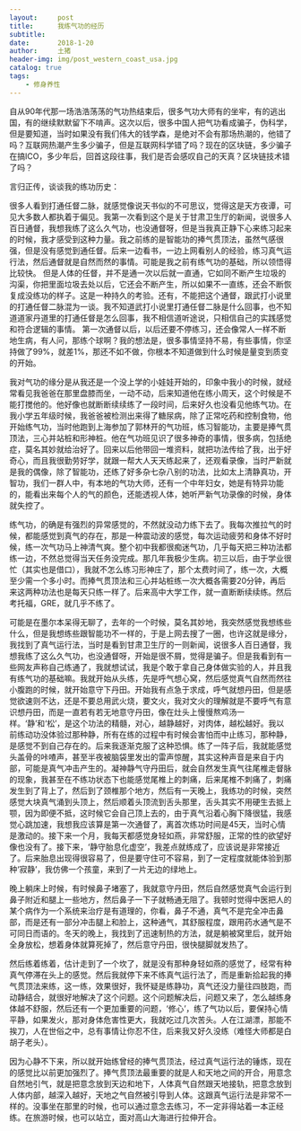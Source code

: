 ```yaml
---
layout:     post
title:      我练气功的经历
subtitle:   
date:       2018-1-20
author:     土猪
header-img: img/post_western_coast_usa.jpg
catalog: true
tags:
    - 修身养性
---
```




自从90年代那一场浩浩荡荡的气功热结束后，很多气功大师有的坐牢，有的逃出国，有的继续默默留下不啃声。这次以后，很多中国人把气功看成骗子，伪科学，但是要知道，当时如果没有我们伟大的钱学森，是绝对不会有那场热潮的，他错了吗？互联网热潮产生多少骗子，但是互联网科学错了吗？现在的区块链，多少骗子在搞ICO，多少年后，回首这段往事，我们是否会感叹自己的天真？区块链技术错了吗？

言归正传，谈谈我的练功历史：

很多人看到打通任督二脉，就感觉像说天书似的不可思议，觉得这是天方夜谭，可见大多数人都执着于偏见。我第一次看到这个是关于甘肃卫生厅的新闻，说很多人百日通督，我想我练了这么久气功，也没通督呀，但是当我真正静下心来练习起来的时候，我才感受到这种力量。我之前练的是智能功的捧气贯顶法，虽然气感很强，但是没有感觉到通任督。后来一边看书，一边上网看别人的经验，练习真气运行法，然后通督就是自然而然的事情。可能是我之前有练气功的基础，所以领悟得比较快。
但是人体的任督，并不是通一次以后就一直通，它如同不断产生垃圾的沟渠，你把里面垃圾去处以后，它还会不断产生，所以如果不一直练，还会不断恢复成没练功的样子。这是一种持久的考验。还有，不能把这个通督，跟武打小说里的打通任督二脉混为一谈。我不知道武打小说里打通任督二脉是什么回事，也不知道道家丹道里的打通任督是怎么回事，我不相信道听途说，只相信自己的实践感觉和符合逻辑的事情。
第一次通督以后，以后还要不停练习，还会像常人一样不断地生病，有人问，那练个球啊？我的想法是，很多事情坚持不易，有些事情，你坚持做了99%，就差1%，那还不如不做，你根本不知道做到什么时候是量变到质变的开始。

我对气功的缘分是从我还是一个没上学的小娃娃开始的，印象中我小的时候，就经常看见我爸爸在那里盘膝而坐，一动不动，后来知道他在练小周天，这个时候是不能打搅他的。他好像也就断断续续练了一段时间，后来好久也没看见他练气功。在我小学五年级时候，我爸爸被检测出来得了糖尿病，除了正常吃药和控制食物，他开始练气功，当时他跑到上海参加了郭林开的气功班，练习智能功，主要是捧气贯顶法，三心并站桩和形神桩。他在气功班见识了很多神奇的事情，很多病，包括绝症，莫名其妙就给治好了。回来以后他带回一堆资料，就把功法传给了我，出于好奇心，而且我很勤劳好学，就跟一帮大人天天练起来了，还观看录像，当时严新就是我的偶像，除了智能功，还练了好多杂七杂八别的功法，比如太上清静真功，开智功，我们一群人中，有本地的气功大师，还有一个中年妇女，她是有特异功能的，能看出来每个人的气的颜色，还能透视人体，她听严新气功录像的时候，身体就失控了。

练气功，的确是有强烈的异常感觉的，不然就没动力练下去了。我每次推拉气的时候，都能感觉到真气的存在，那是一种震动波的感觉，每次运动疲劳和身体不好时候，练一次气功马上神清气爽。整个初中我都很痴迷气功，几乎每天把三种功法都练一边，不然总觉得当天任务没完成。那几年我极少生病。初三以后，由于学业很忙（其实也是借口），我就不怎么练习形神庄了，那个太费时间了，练一次，大概至少需一个多小时。而捧气贯顶法和三心并站桩练一次大概各需要20分钟，再后来这两种功法也是每天只练一样了。后来高中大学工作，就一直断断续续练。然后考托福，GRE，就几乎不练了。

可能是在墨尔本呆得无聊了，去年的一个时候，莫名其妙地，我突然感觉我想练些什么，但是我想练些跟智能功不一样的，于是上网去搜了一圈，也许这就是缘分，我找到了真气运行法，当时是看到甘肃卫生厅的一则新闻，说很多人百日通督，我想我练了这么久气功，也没通督呀，开始是很不屑，觉得是骗子。但是我看到有一些网友声称自己练通了，我就想试试，我是个敢于拿自己身体做实验的人，并且我有练气功的基础嘛。我就开始从头练，先是呼气想心窝，然后感觉真气自然而然往小腹跑的时候，就开始意守下丹田。开始我有点急于求成，呼气就想丹田，但是感觉欲速则不达，还是不要总用武火烧，要文火，我对文火的理解就是不要呼气有意识想丹田，而是一直若有若无地意守丹田，像在灶头上慢慢熬鸡汤一样。‘静’和‘松’，是这个功法的精髓，对心，越静越好，对肉体，越松越好。我以前练动功没体验过那种静，所有在练的过程中有时候会害怕而中止练习，那种静，是感觉不到自己存在的。后来我逐渐克服了这种恐惧。练了一阵子后，我就能感觉头盖骨的咔喳声，甚至半夜被脑袋里发出的雷声惊醒，其实这种声音是来自于内部，可能是真气冲击产生的。凝神静气守丹田后，就会自然发生真气往尾椎走督脉的现象，我甚至在不练功状态下也能感觉尾椎上的刺痛，后来尾椎不刺痛了，刺痛发生到了背上了，然后到了颈椎那个地方，然后有一天晚上，我练功的时候，突然感觉大块真气涌到头顶上，然后顺着头顶流到舌头那里，舌头其实不用硬生去抵上颚，因为即便不抵，这时候它会自己顶上去的，由于真气沿着心胸下降很猛，我感觉心跳加速，我想我应该算是第一次通督了，离首次练功时间是45天，当时心情是激动的。接下来一个月，我每天都感觉身轻如燕，非常舒服，正常的性的欲望好像也没有了。接下来，‘静守胎息化虚空’，我差点就练成了，应该说是非常接近了。后来胎息出现得很容易了，但是要守住可不容易，到了一定程度就能体验到那种‘寂静’，我仿佛一个孩童，来到了一片无边的绿地上。

晚上躺床上时候，有时候鼻子堵塞了，我就意守丹田，然后自然感觉真气会运行到鼻子附近和腿上一些地方，然后鼻子一下子就畅通无阻了。我顿时觉得中医把人的某个病作为一个系统来治疗是有道理的，你看，鼻子不通，真气不是完全冲击鼻部，而是还有一部分冲击腿上和脸上，这种通气，其舒服程度，跟用药水通气是不可同日而语的。冬天的晚上，我找到了迅速制热的方法，就是躺被窝里后，就开始全身放松，想着身体就算死掉了，然后意守丹田，很快腿脚就发热了。

然后练着练着，估计走到了一个坎了，就是没有那种身轻如燕的感觉了，经常有种真气停滞在头上的感觉。然后我就停下来不练真气运行法了，而是重新拾起我的捧气贯顶法来练，这一练，效果很好，我怀疑是练静功，真气还没力量往四肢跑，而动静结合，就很好地解决了这个问题。这个问题解决后，问题又来了，怎么越练身体越不舒服，然后还有一个更加重要的问题，‘修心’，练了气功以后，要保持心情平静，如果发火，那对身体危害性更大，我就吃过几次苦头。人在江湖漂，那能不挨刀，人在世俗之中，总有事情让你忍不住，后来我又好久没练（难怪大师都是白胡子老头）。

因为心静不下来，所以就开始练曾经的捧气贯顶法，经过真气运行法的锤炼，现在的感觉比以前更加强烈了。捧气贯顶法最重要的就是人和天地之间的开合，用意念自然地引气，就是把意念放到天边和地下，人体真气自然跟天地接轨，把意念放到人体内部，越深入越好，天地之气自然被引导到人体。这跟真气运行法是非常不一样的。没事坐在那里的时候，也可以通过意念去练习，不一定非得站着一本正经练。在旅游时候，也可以站立，面对高山大海进行拉伸开合。
